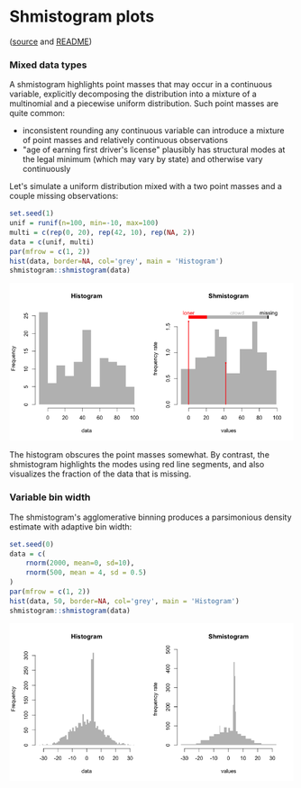 Shmistogram plots
================

([source](demo.Rmd) and [README](README.md))

### Mixed data types

A shmistogram highlights point masses that may occur in a continuous variable, explicitly decomposing the distribution into a mixture of a multinomial and a piecewise uniform distribution. Such point masses are quite common:

-   inconsistent rounding any continuous variable can introduce a mixture of point masses and relatively continuous observations
-   "age of earning first driver's license" plausibly has structural modes at the legal minimum (which may vary by state) and otherwise vary continuously

Let's simulate a uniform distribution mixed with a two point masses and a couple missing observations:

``` r
set.seed(1)
unif = runif(n=100, min=-10, max=100)
multi = c(rep(0, 20), rep(42, 10), rep(NA, 2))
data = c(unif, multi)
par(mfrow = c(1, 2))
hist(data, border=NA, col='grey', main = 'Histogram')
shmistogram::shmistogram(data)
```

![](demo_files/figure-markdown_github/unnamed-chunk-1-1.png)

The histogram obscures the point masses somewhat. By contrast, the shmistogram highlights the modes using red line segments, and also visualizes the fraction of the data that is missing.

### Variable bin width

The shmistogram's agglomerative binning produces a parsimonious density estimate with adaptive bin width:

``` r
set.seed(0)
data = c(
    rnorm(2000, mean=0, sd=10),
    rnorm(500, mean = 4, sd = 0.5)
)
par(mfrow = c(1, 2))
hist(data, 50, border=NA, col='grey', main = 'Histogram')
shmistogram::shmistogram(data)
```

![](demo_files/figure-markdown_github/unnamed-chunk-2-1.png)
